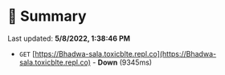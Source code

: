 # 📖 Summary
Last updated: **5/8/2022, 1:38:46 PM**

- `GET` [https://Bhadwa-sala.toxicblte.repl.co](https://Bhadwa-sala.toxicblte.repl.co) - **Down** (9345ms)
